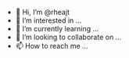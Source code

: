 - 👋 Hi, I’m @rheajt
- 👀 I’m interested in ...
- 🌱 I’m currently learning ...
- 💞️ I’m looking to collaborate on ...
- 📫 How to reach me ...

<!---
rheajt/rheajt is a ✨ special ✨ repository because its `README.md` (this file) appears on your GitHub profile.
You can click the Preview link to take a look at your changes.
--->
